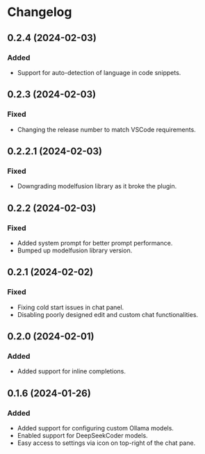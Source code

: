 # Changelog

## 0.2.4 (2024-02-03)

### Added

- Support for auto-detection of language in code snippets.

## 0.2.3 (2024-02-03)

### Fixed

- Changing the release number to match VSCode requirements.

## 0.2.2.1 (2024-02-03)

### Fixed

- Downgrading modelfusion library as it broke the plugin.

## 0.2.2 (2024-02-03)

### Fixed

- Added system prompt for better prompt performance.
- Bumped up modelfusion library version.

## 0.2.1 (2024-02-02)

### Fixed

- Fixing cold start issues in chat panel.
- Disabling poorly designed edit and custom chat functionalities.

## 0.2.0 (2024-02-01)

### Added

- Added support for inline completions.

## 0.1.6 (2024-01-26)

### Added

- Added support for configuring custom Ollama models.
- Enabled support for DeepSeekCoder models.
- Easy access to settings via icon on top-right of the chat pane.

